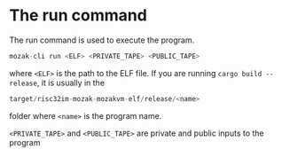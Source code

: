 # The run command

The run command is used to execute the program.

```rust
mozak-cli run <ELF> <PRIVATE_TAPE> <PUBLIC_TAPE>
```

where `<ELF>` is the path to the ELF file. If you are running `cargo build --release`, it is usually in the

```rust
target/risc32im-mozak-mozakvm-elf/release/<name>
```

folder where `<name>` is the program name.

`<PRIVATE_TAPE>` and `<PUBLIC_TAPE>` are private and public inputs to the program
